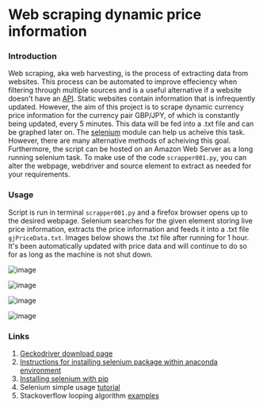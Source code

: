# Web scraping dynamic price information 

### Introduction 
Web scraping, aka web harvesting, is the process of extracting data from websites. This process can be automated to improve effeciency when filtering through multiple sources and is a useful alternative if a website doesn't have an [API](https://www.ibm.com/cloud/learn/api). Static websites contain information that is infrequently updated. However, the aim of this project is to scrape dynamic currency price information for the currency pair GBP/JPY, of which is constantly being updated, every 5 minutes. This data will be fed into a .txt file and can be graphed later on. The [selenium](https://selenium-python.readthedocs.io/) module can help us acheive this task. However, there are many alternative methods of acheiving this goal. Furthermore, the script can be hosted on an Amazon Web Server as a long running selenium task. To make use of the code `scrapper001.py`, you can alter the webpage, webdriver and source element to extract as needed for your requirements.

### Usage

Script is run in terminal `scrapper001.py` and a firefox browser opens up to the desired webpage. Selenium searches for the given element storing live price information, extracts the price information and feeds it into a .txt file `gjPriceData.txt`. Images below shows the .txt file after running for 1 hour. It's been automatically updated with price data and will continue to do so for as long as the machine is not shut down. 

![image](https://user-images.githubusercontent.com/77082071/115752698-4437ea80-a392-11eb-9383-340276ef7ba1.png)

![image](https://user-images.githubusercontent.com/77082071/115753106-b8728e00-a392-11eb-8b0c-22284e381c9f.png)

![image](https://user-images.githubusercontent.com/77082071/115752726-4b5ef880-a392-11eb-8cc7-0d18abd7052b.png)

![image](https://user-images.githubusercontent.com/77082071/115752758-531e9d00-a392-11eb-8ce9-74a30e9aae1f.png)


### Links
1. [Geckodriver download page](https://github.com/mozilla/geckodriver/releases) 
2. [Instructions for installing selenium package within anaconda environment](https://anaconda.org/conda-forge/selenium)
3. [Installing selenium with pip](https://selenium-python.readthedocs.io/installation.html)
4. Selenium simple usage [tutorial](https://selenium-python.readthedocs.io/getting-started.html#simple-usage)
5. Stackoverflow looping algorithm [examples](https://stackoverflow.com/questions/35722465/python-repeat-an-algorithm-exactly-every-5th-minute-of-the-hour)

